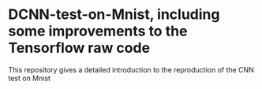 # DCNN-test-on-Mnist, including some improvements to the Tensorflow raw code
This repository gives a detailed introduction to the reproduction of the CNN test on Mnist
